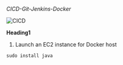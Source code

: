 *CICD-Git-Jenkins-Docker*

![CICD](https://user-images.githubusercontent.com/60909862/166105137-66a46c43-46c4-46e8-a034-62f836d0f70d.jpg)

**Heading1**

1. Launch an EC2 instance for Docker host


```
sudo install java
```
